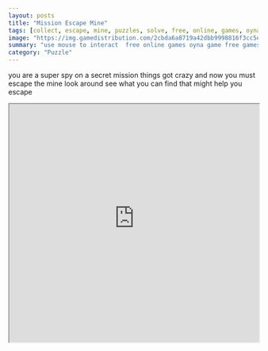 ```yaml
---
layout: posts
title: "Mission Escape Mine"
tags: [collect, escape, mine, puzzles, solve, free, online, games, oyna, game, free, games, play, play, games]
image: "https://img.gamedistribution.com/2cbda6a8719a42dbb9998816f3cc5e39.jpg"
summary: "use mouse to interact  free online games oyna game free games play play games"
category: "Puzzle"
---
```


you are a super spy on a secret mission things got crazy and now you must escape the mine look around see what you can find that might help you escape

<iframe width="100%" height="480px;" src="https://flash.gamedistribution.com?game=2cbda6a8719a42dbb9998816f3cc5e39"></iframe>